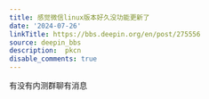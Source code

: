 ```yaml
---
title: 感觉微信linux版本好久没功能更新了
date: '2024-07-26'
linkTitle: https://bbs.deepin.org/en/post/275556
source: deepin_bbs
description:  pkcn 
disable_comments: true
---
```

有没有内测群聊有消息
